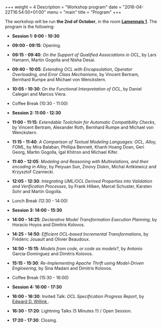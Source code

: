+++
weight = 4
Description = "Workshop program"
date = "2016-04-22T16:54:50+01:00"
menu = "main"
title = "Program"
+++

The workshop will be run __the 2nd of October__, in the room [__Lamennais 1__](http://models2016.irisa.fr/wp-content/uploads/2015/09/rooms.png). The program is the following:

* __Session 1: 9:00 - 10:30__
 * __09:00 - 09:15__: Opening.
 * __09:15 - 09:40__: _On the Support of Qualified Associations in OCL_, by Lars Hamann, Martin Gogolla and Nisha Desai.
 * __09:40 - 10:05__: _Extending OCL with Encapsulation, Operator Overloading, and Error Class Mechanisms_, by Vincent Bertram, Bernhard Rumpe and Michael von Wenckstern.
 * __10:05 - 10:30__: _On the Functional Interpretation of OCL_, by Daniel Calegari and Marcos Viera.

* Coffee Break (10:30 - 11:00)

* __Session 2: 11:00 - 12:30__
 * __11:00 - 11:15__: _Extendable Toolchain for Automatic Compatibility Checks_, by Vincent Bertram, Alexander Roth, Bernhard Rumpe and Michael von Wenckstern.
 * __11:15 - 11:40__: _A Comparison of Textual Modeling Languages: OCL, Alloy, FOML_, by Mira Balaban, Phillipa Bennett, Khanh Hoang Doan, Geri Georg, Martin Gogolla, Igal Khitron and Michael Kifer.
 * __11:40 - 12:05__: _Modeling and Reasoning with Multirelations, and their encoding in Alloy_, by Peiyuan Sun, Zinovy Diskin, Michal Antkiewicz and Krzysztof Czarnecki.
 * __12:05 - 12:30__: _Integrating UML/OCL Derived Properties into Validation and Verification Processes_, by Frank Hilken, Marcel Schuster, Karsten Sohr and Martin Gogolla.

* Lunch Break (12:30 - 14:00)

* __Session 3: 14:00 - 15:30__
 * __14:00 - 14:25__: _Declarative Model Transformation Execution Planning_, by Horacio Hoyos and Dimitris Kolovos.
 * __14:25 - 14:50__: _Efficient OCL-based Incremental Transformations_, by Frédéric Jouault and Olivier Beaudoux.
 * __14:50 - 15:15__: _Models from code, or code as models?_, by Antonio Garcia-Dominguez and Dimitris Kolovos.
 * __15:15 - 15:30__: _Re-Implementing Apache Thrift using Model-Driven Engineering_, by Sina Madani and Dimitris Kolovos.

* Coffee Break (15:30 - 16:00)

* __Session 4: 16:00 - 17:30__
 * __16:00 - 16:30__: Invited Talk: _OCL Specification Progress Report_, by [Edward D. Willink ](https://uk.linkedin.com/in/ed-willink-369726).
 * __16:30 - 17:20__: Lightning Talks (5 Minutes !!) / Open Session.
 * __17:20 - 17:30__: Closing.
